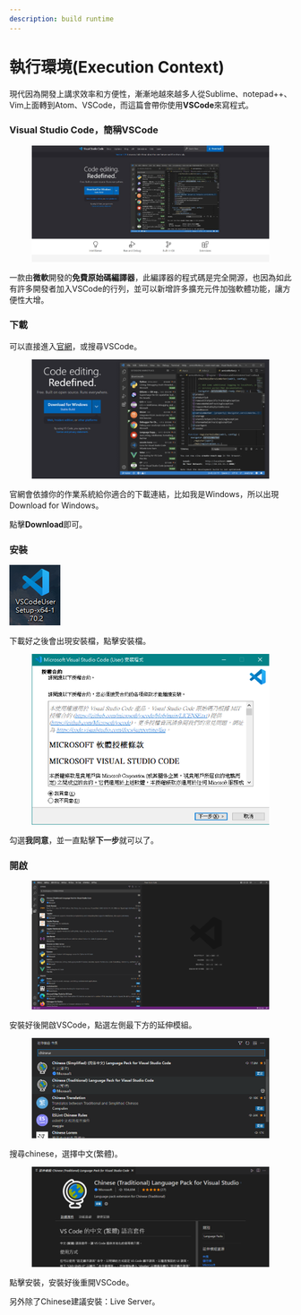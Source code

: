 ```yaml
---
description: build runtime
---
```


# 執行環境(Execution Context)

現代因為開發上講求效率和方便性，漸漸地越來越多人從Sublime、notepad++、Vim上面轉到Atom、VSCode，而這篇會帶你使用**VSCode**來寫程式。

### Visual Studio Code，簡稱VSCode

<figure><img src="../.gitbook/assets/1.jpg" alt=""><figcaption></figcaption></figure>

一款由**微軟**開發的**免費原始碼編譯器**，此編譯器的程式碼是完全開源，也因為如此有許多開發者加入VSCode的行列，並可以新增許多擴充元件加強軟體功能，讓方便性大增。

### 下載

可以直接進入[官網](https://code.visualstudio.com/)，或搜尋VSCode。

<figure><img src="../.gitbook/assets/image.png" alt=""><figcaption></figcaption></figure>

官網會依據你的作業系統給你適合的下載連結，比如我是Windows，所以出現Download for Windows。

點擊**Download**即可。

### 安裝

<img src="../.gitbook/assets/image (2).png" alt="" data-size="original">

下載好之後會出現安裝檔，點擊安裝檔。

<figure><img src="../.gitbook/assets/image (1).png" alt=""><figcaption></figcaption></figure>

勾選**我同意**，並一直點擊**下一步**就可以了。

### 開啟

<figure><img src="../.gitbook/assets/image (3).png" alt=""><figcaption></figcaption></figure>

安裝好後開啟VSCode，點選左側最下方的延伸模組。

<figure><img src="../.gitbook/assets/image (4).png" alt=""><figcaption></figcaption></figure>

搜尋chinese，選擇中文(繁體)。

<figure><img src="../.gitbook/assets/image (5).png" alt=""><figcaption></figcaption></figure>

點擊安裝，安裝好後重開VSCode。

另外除了Chinese建議安裝：Live Server。
